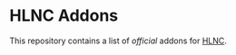 # HLNC Addons

This repository contains a list of _official_ addons for [HLNC](https://github.com/Heavenlode/HLNC).

